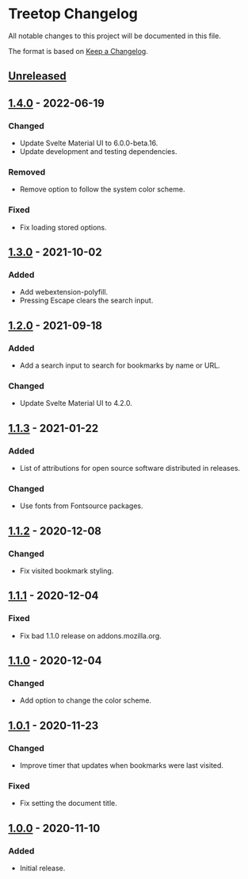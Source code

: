# Treetop Changelog
All notable changes to this project will be documented in this file.

The format is based on [Keep a Changelog](https://keepachangelog.com/en/1.0.0/).

## [Unreleased]

## [1.4.0] - 2022-06-19
### Changed
- Update Svelte Material UI to 6.0.0-beta.16.
- Update development and testing dependencies.

### Removed
- Remove option to follow the system color scheme.

### Fixed
- Fix loading stored options.

## [1.3.0] - 2021-10-02
### Added
- Add webextension-polyfill.
- Pressing Escape clears the search input.

## [1.2.0] - 2021-09-18
### Added
- Add a search input to search for bookmarks by name or URL.

### Changed
- Update Svelte Material UI to 4.2.0.

## [1.1.3] - 2021-01-22
### Added
- List of attributions for open source software distributed in releases.

### Changed
- Use fonts from Fontsource packages.

## [1.1.2] - 2020-12-08
### Changed
- Fix visited bookmark styling.

## [1.1.1] - 2020-12-04
### Fixed
- Fix bad 1.1.0 release on addons.mozilla.org.

## [1.1.0] - 2020-12-04
### Changed
- Add option to change the color scheme.

## [1.0.1] - 2020-11-23
### Changed
- Improve timer that updates when bookmarks were last visited.

### Fixed
- Fix setting the document title.

## [1.0.0] - 2020-11-10
### Added
- Initial release.

[Unreleased]: https://github.com/msmolens/treetop/compare/v1.4.0...HEAD
[1.4.0]: https://github.com/msmolens/treetop/releases/tag/v1.4.0
[1.3.0]: https://github.com/msmolens/treetop/releases/tag/v1.3.0
[1.2.0]: https://github.com/msmolens/treetop/releases/tag/v1.2.0
[1.1.3]: https://github.com/msmolens/treetop/releases/tag/v1.1.3
[1.1.2]: https://github.com/msmolens/treetop/releases/tag/v1.1.2
[1.1.1]: https://github.com/msmolens/treetop/releases/tag/v1.1.1
[1.1.0]: https://github.com/msmolens/treetop/releases/tag/v1.1.0
[1.0.1]: https://github.com/msmolens/treetop/releases/tag/v1.0.1
[1.0.0]: https://github.com/msmolens/treetop/releases/tag/v1.0.0
